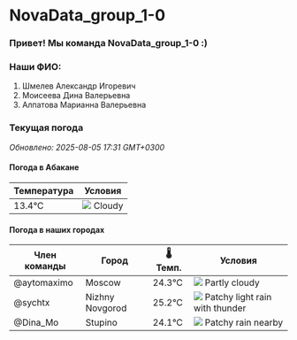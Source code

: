 # NovaData_group_1-0
### Привет! Мы команда NovaData_group_1-0 :)

### Наши ФИО:
1. Шмелев Александр Игоревич
2. Моисеева Дина Валерьевна
3. Алпатова Марианна Валерьевна

### Текущая погода
<!-- WEATHER:START -->
_Обновлено: 2025-08-05 17:31 GMT+0300_

#### Погода в Абакане

| Температура | Условия |
|-------------|----------|
| 13.4°C     | ![](https://cdn.weatherapi.com/weather/64x64/night/119.png) Cloudy |

#### Погода в наших городах

| Член команды  | Город               | 🌡️ Темп.  | Условия          |
|---------------|---------------------|-----------|--------------------|
| @aytomaximo    | Moscow              |   24.3°C | ![](https://cdn.weatherapi.com/weather/64x64/day/116.png) Partly cloudy |
| @sychtx        | Nizhny Novgorod     |   25.2°C | ![](https://cdn.weatherapi.com/weather/64x64/day/386.png) Patchy light rain with thunder |
| @Dina_Mo       | Stupino             |   24.1°C | ![](https://cdn.weatherapi.com/weather/64x64/day/176.png) Patchy rain nearby |

<!-- WEATHER:END -->
